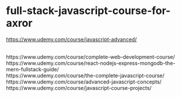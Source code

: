# full-stack-javascript-course-for-axror

https://www.udemy.com/course/javascript-advanced/



<br>
https://www.udemy.com/course/complete-web-development-course/
<br>
https://www.udemy.com/course/react-nodejs-express-mongodb-the-mern-fullstack-guide/

<br>
https://www.udemy.com/course/the-complete-javascript-course/

<br>
https://www.udemy.com/course/advanced-javascript-concepts/
<br>
https://www.udemy.com/course/javascript-course-projects/
